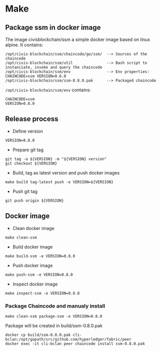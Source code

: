 # Make

## Package ssm in docker image

The image civisblockchain/ssm a simple docker image based on linux alpine.
It contains:
```
/opt/civis-blockchain/ssm/chaincode/go/ssm/  --> Sources of the chaincode
/opt/civis-blockchain/ssm/util               --> Bash script to instanciate, invoke and query the chaincode
/opt/civis-blockchain/ssm/env                --> Env properties: CHAINCODE=ssm VERSION=0.6.0
/opt/civis-blockchain/ssm/ssm-0.8.0.pak      --> Packaged chaincode
```

`/opt/civis-blockchain/ssm/env` contains:
```
CHAINCODE=ssm
VERSION=0.8.0
```

## Release process
*  Define version
```
VERSION=0.8.0
```

*  Prepare git tag
```
git tag -a ${VERSION} -m "${VERSION} version"
git checkout ${VERSION}
```

* Build, tag as latest version and push docker images
```
make build tag-latest push -e VERSION=${VERSION}
```

* Push git tag
```
git push origin ${VERSION}
```

## Docker image
 * Clean docker image
 ```
 make clean-ssm
 ```

 * Build docker image

```
make build-ssm -e VERSION=0.8.0
```

 * Push docker image

```
make push-ssm -e VERSION=0.8.0
```

 * Inspect docker image

```
make inspect-ssm -e VERSION=0.8.0
```

### Package Chaincode and manualy install
```
make clean-ssm package-ssm -e VERSION=0.8.0
```
Package will be created in build/ssm-0.8.0.pak
```
docker cp build/ssm-0.8.0.pak cli-bclan:/opt/gopath/src/github.com/hyperledger/fabric/peer
docker exec -it cli-bclan peer chaincode install ssm-0.8.0.pak
```
